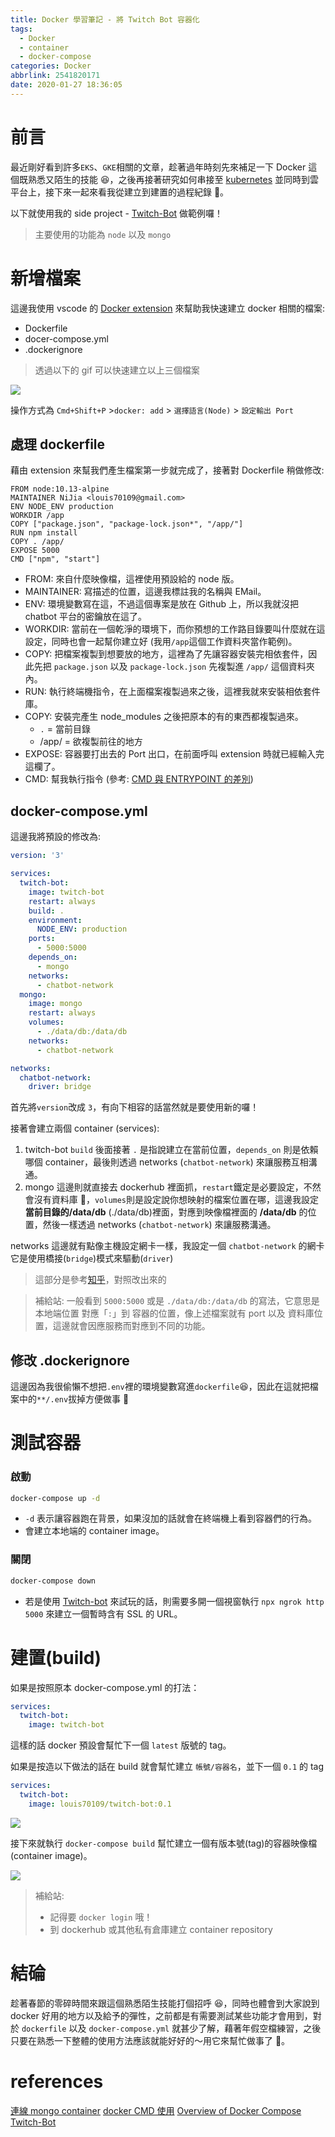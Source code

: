 ```yaml
---
title: Docker 學習筆記 - 將 Twitch Bot 容器化
tags:
  - Docker
  - container
  - docker-compose
categories: Docker
abbrlink: 2541820171
date: 2020-01-27 18:36:05
---
```


# 前言

最近剛好看到許多`EKS`、`GKE`相關的文章，趁著過年時刻先來補足一下 Docker 這個既熟悉又陌生的技能 😆，之後再接著研究如何串接至 [kubernetes](https://zh.wikipedia.org/zh-tw/Kubernetes) 並同時到雲平台上，接下來一起來看我從建立到建置的過程紀錄 🙂。

以下就使用我的 side project - [Twitch-Bot](https://github.com/louis70109/Twitch-Bot) 做範例囉！

> 主要使用的功能為 `node` 以及 `mongo`

# 新增檔案

這邊我使用 vscode 的 [Docker extension](https://marketplace.visualstudio.com/items?itemName=ms-azuretools.vscode-docker) 來幫助我快速建立 docker 相關的檔案:

- Dockerfile
- docer-compose.yml
- .dockerignore

> 透過以下的 gif 可以快速建立以上三個檔案

![](https://github.com/microsoft/vscode-docker/raw/master/resources/readme/generateFiles.gif)

操作方式為 `Cmd+Shift+P` >`docker: add` > `選擇語言(Node)` > `設定輸出 Port`

## 處理 dockerfile

藉由 extension 來幫我們產生檔案第一步就完成了，接著對 Dockerfile 稍做修改:

```dockerfile=
FROM node:10.13-alpine
MAINTAINER NiJia <louis70109@gmail.com>
ENV NODE_ENV production
WORKDIR /app
COPY ["package.json", "package-lock.json*", "/app/"]
RUN npm install
COPY . /app/
EXPOSE 5000
CMD ["npm", "start"]
```

- FROM: 來自什麼映像檔，這裡使用預設給的 node 版。
- MAINTAINER: 寫描述的位置，這邊我標註我的名稱與 EMail。
- ENV: 環境變數寫在這，不過這個專案是放在 Github 上，所以我就沒把 chatbot 平台的密鑰放在這了。
- WORKDIR: 當前在一個乾淨的環境下，而你預想的工作路目錄要叫什麼就在這設定，同時也會一起幫你建立好 (我用`/app`這個工作資料夾當作範例)。
- COPY: 把檔案複製到想要放的地方，這裡為了先讓容器安裝完相依套件，因此先把 `package.json` 以及 `package-lock.json` 先複製進 `/app/` 這個資料夾內。
- RUN: 執行終端機指令，在上面檔案複製過來之後，這裡我就來安裝相依套件庫。
- COPY: 安裝完產生 node_modules 之後把原本的有的東西都複製過來。
  - `.` = 當前目錄
  - /app/ = 欲複製前往的地方
- EXPOSE: 容器要打出去的 Port 出口，在前面呼叫 extension 時就已經輸入完這欄了。
- CMD: 幫我執行指令 (參考: [CMD 與 ENTRYPOINT 的差別](http://jenkins.readbook.tw/docker/basic/104-dockerfile/entrypoint/))

## docker-compose.yml

這邊我將預設的修改為:

```yaml
version: '3'

services:
  twitch-bot:
    image: twitch-bot
    restart: always
    build: .
    environment:
      NODE_ENV: production
    ports:
      - 5000:5000
    depends_on:
      - mongo
    networks:
      - chatbot-network
  mongo:
    image: mongo
    restart: always
    volumes:
      - ./data/db:/data/db
    networks:
      - chatbot-network

networks:
  chatbot-network:
    driver: bridge
```

首先將`version`改成 `3`，有向下相容的話當然就是要使用新的囉！

接著會建立兩個 container (services):

1. twitch-bot
   `build` 後面接著 `.` 是指說建立在當前位置，`depends_on` 則是依賴哪個 container，最後則透過 networks (`chatbot-network`) 來讓服務互相溝通。
2. mongo
   這邊則就直接去 dockerhub 裡面抓，`restart`鐵定是必要設定，不然會沒有資料庫 🤣，`volumes`則是設定說你想映射的檔案位置在哪，這邊我設定**當前目錄的/data/db** (./data/db)裡面，對應到映像檔裡面的 **/data/db** 的位置，然後一樣透過 networks (`chatbot-network`) 來讓服務溝通。

networks 這邊就有點像主機設定網卡一樣，我設定一個 `chatbot-network` 的網卡它是使用橋接(`bridge`)模式來驅動(`driver`)

> 這部分是參考[知乎](https://zhuanlan.zhihu.com/p/69536325)，對照改出來的

> 補給站: 一般看到 `5000:5000` 或是 `./data/db:/data/db` 的寫法，它意思是 本地端位置 對應「`:`」到 容器的位置，像上述檔案就有 port 以及 資料庫位置，這邊就會因應服務而對應到不同的功能。

## 修改 .dockerignore

這邊因為我很偷懶不想把`.env`裡的環境變數寫進`dockerfile`😆，因此在這就把檔案中的`**/.env`拔掉方便做事 🤣

# 測試容器

### 啟動

```sh
docker-compose up -d
```

- `-d` 表示讓容器跑在背景，如果沒加的話就會在終端機上看到容器們的行為。
- 會建立本地端的 container image。

### 關閉

```sh
docker-compose down
```

- 若是使用 [Twitch-bot](https://github.com/louis70109/Twitch-Bot) 來試玩的話，則需要多開一個視窗執行 `npx ngrok http 5000` 來建立一個暫時含有 SSL 的 URL。

# 建置(build)

如果是按照原本 docker-compose.yml 的打法：

```yaml
services:
  twitch-bot:
    image: twitch-bot
```

這樣的話 docker 預設會幫忙下一個 `latest` 版號的 tag。

如果是按造以下做法的話在 build 就會幫忙建立 `帳號/容器名`，並下一個 `0.1` 的 tag

```yaml
services:
  twitch-bot:
    image: louis70109/twitch-bot:0.1
```

![](https://i.imgur.com/7Ftfpeh.png)

接下來就執行 `docker-compose build` 幫忙建立一個有版本號(tag)的容器映像檔(container image)。

![](https://i.imgur.com/JiifOjy.png)

> 補給站:
>
> - 記得要 `docker login` 哦！
> - 到 dockerhub 或其他私有倉庫建立 container repository

# 結碖

趁著春節的零碎時間來跟這個熟悉陌生技能打個招呼 😆，同時也體會到大家說到 docker 好用的地方以及給予的彈性，之前都是有需要測試某些功能才會用到，對於 `dockerfile` 以及 `docker-compose.yml` 就甚少了解，藉著年假空檔練習，之後只要在熟悉一下整體的使用方法應該就能好好的～用它來幫忙做事了 🚀。

# references

[連線 mongo container](https://github.com/lmjben/cdfang-spider/blob/master/src/nodeuii/config/index.ts#L3)
[docker CMD 使用](http://jenkins.readbook.tw/docker/basic/104-dockerfile/entrypoint/)
[Overview of Docker Compose](https://docs.docker.com/compose/)
[Twitch-Bot](https://github.com/louis70109/Twitch-Bot)
